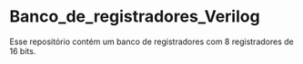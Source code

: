 # Banco_de_registradores_Verilog
Esse repositório contém um banco de registradores com 8 registradores de 16 bits. 
